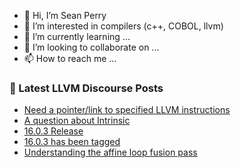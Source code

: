 - 👋 Hi, I’m Sean Perry
- 👀 I’m interested in compilers (c++, COBOL, llvm)
- 🌱 I’m currently learning ...
- 💞️ I’m looking to collaborate on ...
- 📫 How to reach me ...

<!---
s66perry/s66perry is a ✨ special ✨ repository because its `README.md` (this file) appears on your GitHub profile.
You can click the Preview link to take a look at your changes.
--->
### 📕 Latest LLVM Discourse Posts

<!-- DISCOURSE-LLVM:START -->
- [Need a pointer/link to specified LLVM instructions](https://discourse.llvm.org/t/need-a-pointer-link-to-specified-llvm-instructions/70343#post_1)
- [A question about Intrinsic](https://discourse.llvm.org/t/a-question-about-intrinsic/70320#post_9)
- [16.0.3 Release](https://discourse.llvm.org/t/16-0-3-release/70341#post_1)
- [16.0.3 has been tagged](https://discourse.llvm.org/t/16-0-3-has-been-tagged/70340#post_1)
- [Understanding the affine loop fusion pass](https://discourse.llvm.org/t/understanding-the-affine-loop-fusion-pass/69452#post_20)
<!-- DISCOURSE-LLVM:END -->
